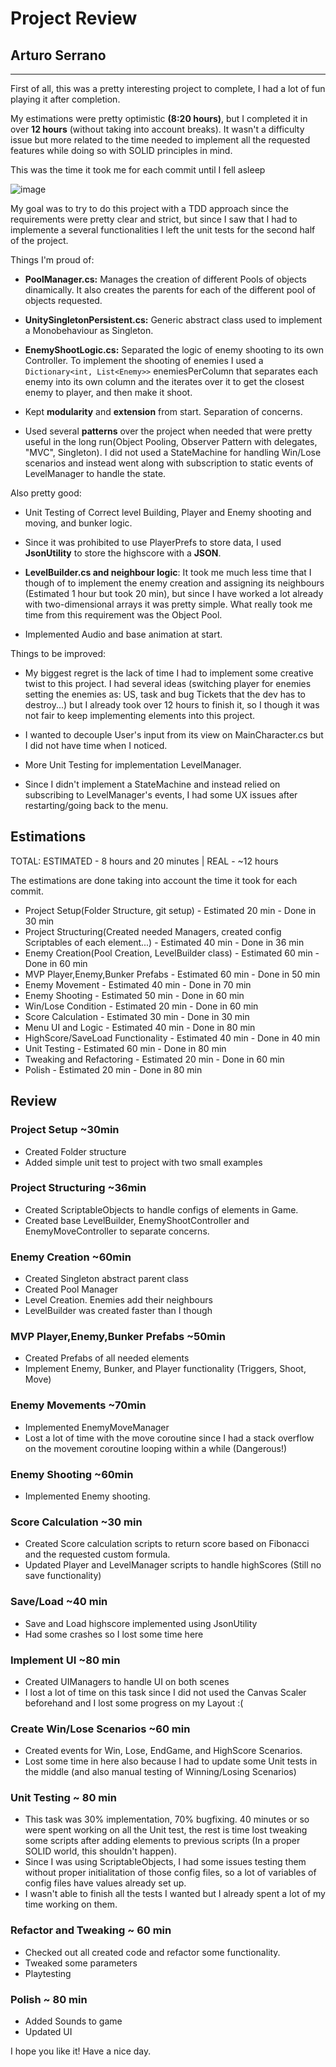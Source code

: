 # Project Review

## Arturo Serrano

---

<!-- Your review goes here -->
<!-- Explain why you did the things that way or any snippet that is word mentioning -->
<!-- If you had any issue and how you resolved them -->

First of all, this was a pretty interesting project to complete, I had a lot of fun playing it after completion.

My estimations were pretty optimistic **(8:20 hours)**, but I completed it in over **12 hours** (without taking into account breaks). It wasn't a difficulty issue but more related to the time needed to implement all the requested features while doing so with SOLID principles in mind.

This was the time it took me for each commit until I fell asleep

![image](https://user-images.githubusercontent.com/79790514/111916588-f28efe00-8a7b-11eb-9bb8-9b5494cb1463.png)

My goal was to try to do this project with a TDD approach since the requirements were pretty clear and strict, but since I saw that I had to implemente a several functionalities I left the unit tests for the second half of the project.

Things I'm proud of:

  - **PoolManager.cs:** Manages the creation of different Pools of objects dinamically. It also creates the parents for each of the different pool of objects requested.

  - **UnitySingletonPersistent<T>.cs:** Generic abstract class used to implement a Monobehaviour as Singleton. 

  - **EnemyShootLogic.cs:** Separated the logic of enemy shooting to its own Controller. To implement the shooting of enemies I used a ```Dictionary<int, List<Enemy>>``` enemiesPerColumn that separates each enemy into its own column and the iterates over it to get the closest enemy to player, and then make it shoot.
  
  - Kept **modularity** and **extension** from start. Separation of concerns.

  - Used several **patterns** over the project when needed that were pretty useful in the long run(Object Pooling, Observer Pattern with delegates, "MVC", Singleton). I did not used a StateMachine for handling Win/Lose scenarios and instead went along with subscription to static events of LevelManager to handle the state.

Also pretty good:

  - Unit Testing of Correct level Building, Player and Enemy shooting and moving, and bunker logic.

  - Since it was prohibited to use PlayerPrefs to store data, I used **JsonUtility** to store the highscore with a **JSON**.
  
  - **LevelBuilder.cs and neighbour logic**: It took me much less time that I though of to implement the enemy creation and assigning its neighbours (Estimated 1 hour but took 20 min), but since I have worked a lot already with two-dimensional arrays it was pretty simple. What really took me time from this requirement was the Object Pool.

  - Implemented Audio and base animation at start.

Things to be improved:

  - My biggest regret is the lack of time I had to implement some creative twist to this project. I had several ideas (switching player for enemies setting the enemies as: US, task and bug Tickets that the dev has to destroy...) but I already took over 12 hours to finish it, so I though it was not fair to keep implementing elements into this project.

  - I wanted to decouple User's input from its view on MainCharacter.cs but I did not have time when I noticed.

  - More Unit Testing for implementation LevelManager.

  - Since I didn't implement a StateMachine and instead relied on subscribing to LevelManager's events, I had some UX issues after restarting/going back to the menu.

## Estimations

TOTAL: ESTIMATED - 8 hours and 20 minutes | REAL - ~12 hours

The estimations are done taking into account the time it took for each commit.
- Project Setup(Folder Structure, git setup) - Estimated 20 min - Done in 30 min
- Project Structuring(Created needed Managers, created config Scriptables of each element...) - Estimated 40 min - Done in 36 min
- Enemy Creation(Pool Creation, LevelBuilder class) - Estimated 60 min - Done in 60 min
- MVP Player,Enemy,Bunker Prefabs - Estimated 60 min - Done in 50 min
- Enemy Movement - Estimated 40 min - Done in 70 min
- Enemy Shooting - Estimated 50 min - Done in 60 min
- Win/Lose Condition - Estimated 20 min - Done in 60 min
- Score Calculation - Estimated 30 min - Done in 30 min
- Menu UI and Logic - Estimated 40 min - Done in 80 min
- HighScore/SaveLoad Functionality - Estimated 40 min - Done in 40 min
- Unit Testing - Estimated 60 min - Done in 80 min
- Tweaking and Refactoring - Estimated 20 min - Done in 60 min
- Polish - Estimated 20 min - Done in 80 min

## Review

### Project Setup ~30min
- Created Folder structure
- Added simple unit test to project with two small examples

### Project Structuring ~36min
- Created ScriptableObjects to handle configs of elements in Game.
- Created base LevelBuilder, EnemyShootController and EnemyMoveController to separate concerns.

### Enemy Creation ~60min
- Created Singleton abstract parent class
- Created Pool Manager
- Level Creation. Enemies add their neighbours
- LevelBuilder was created faster than I though

### MVP Player,Enemy,Bunker Prefabs ~50min
- Created Prefabs of all needed elements
- Implement Enemy, Bunker, and Player functionality (Triggers, Shoot, Move)

### Enemy Movements ~70min
- Implemented EnemyMoveManager
- Lost a lot of time with the move coroutine since I had a stack overflow on the movement coroutine looping within a while (Dangerous!)

### Enemy Shooting ~60min
- Implemented Enemy shooting.

### Score Calculation ~30 min
- Created Score calculation scripts to return score based on Fibonacci and the requested custom formula.
- Updated Player and LevelManager scripts to handle highScores (Still no save functionality)

### Save/Load ~40 min
- Save and Load highscore implemented using JsonUtility
- Had some crashes so I lost some time here

### Implement UI ~80 min
- Created UIManagers to handle UI on both scenes
- I lost a lot of time on this task since I did not used the Canvas Scaler beforehand and I lost some progress on my Layout :(

### Create Win/Lose Scenarios ~60 min

- Created events for Win, Lose, EndGame, and HighScore Scenarios.
- Lost some time in here also because I had to update some Unit tests in the middle (and also manual testing of Winning/Losing Scenarios)

### Unit Testing ~ 80 min

- This task was 30% implementation, 70% bugfixing. 40 minutes or so were spent working on all the Unit test, the rest is time lost tweaking some scripts after adding elements to previous scripts (In a proper SOLID world, this shouldn't happen).
- Since I was using ScriptableObjects, I had some issues testing them without proper initialitation of those config files, so a lot of variables of config files have values already set up.
- I wasn't able to finish all the tests I wanted but I already spent a lot of my time working on them.

### Refactor and Tweaking ~ 60 min

- Checked out all created code and refactor some functionality.
- Tweaked some parameters
- Playtesting

### Polish ~ 80 min

- Added Sounds to game
- Updated UI


I hope you like it! Have a nice day.
